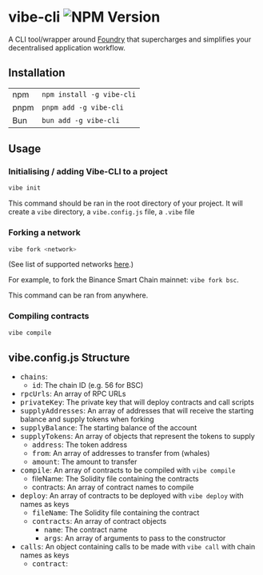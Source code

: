 # vibe-cli ![NPM Version](https://img.shields.io/npm/v/vibe-cli)

A CLI tool/wrapper around [Foundry](https://book.getfoundry.sh/) that supercharges and simplifies your decentralised application workflow.

## Installation

<table>
  <tr>
    <td>npm</td>
    <td><code>npm install -g vibe-cli</code></td>
  </tr>
  <tr>
    <td>pnpm</td>
    <td><code>pnpm add -g vibe-cli</code></td>
  </tr>
  <tr>
    <td>Bun</td>
    <td><code>bun add -g vibe-cli</code></td>
  </tr>
</table>

## Usage
### Initialising / adding Vibe-CLI to a project
```bash
vibe init
```
This command should be ran in the root directory of your project. It will create a `vibe` directory, a `vibe.config.js` file, a `.vibe` file
### Forking a network
```bash
vibe fork <network>
```
(See list of supported networks [here](https://wagmi.sh/core/api/chains).)

For example, to fork the Binance Smart Chain mainnet: `vibe fork bsc`. 

This command can be ran from anywhere.

### Compiling contracts
```bash
vibe compile
```

## vibe.config.js Structure
-  <kbd>chains</kbd>:
    - <kbd>id</kbd>: The chain ID (e.g. 56 for BSC)
  - <kbd>rpcUrls</kbd>: An array of RPC URLs
  - <kbd>privateKey</kbd>: The private key that will deploy contracts and call scripts
  - <kbd>supplyAddresses</kbd>: An array of addresses that will receive the starting balance and supply tokens when forking
  - <kbd>supplyBalance</kbd>: The starting balance of the account
  - <kbd>supplyTokens</kbd>: An array of objects that represent the tokens to supply
    - <kbd>address</kbd>: The token address
    - <kbd>from</kbd>: An array of addresses to transfer from (whales)
    - <kbd>amount</kbd>: The amount to transfer
  - <kbd>compile</kbd>: An array of contracts to be compiled with `vibe compile`
    - fileName: The Solidity file containing the contracts
    - contracts: An array of contract names to compile
  - <kbd>deploy</kbd>: An array of contracts to be deployed with `vibe deploy` with names as keys
    - <kbd>fileName</kbd>: The Solidity file containing the contract
    - <kbd>contracts</kbd>: An array of contract objects
      - <kbd>name</kbd>: The contract name
      - <kbd>args</kbd>: An array of arguments to pass to the constructor
  - <kbd>calls</kbd>: An object containing calls to be made with `vibe call` with chain names as keys
    - <kbd>contract</kbd>: 
